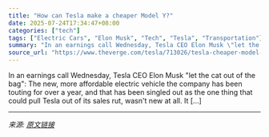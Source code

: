 ```yaml
---
title: "How can Tesla make a cheaper Model Y?"
date: 2025-07-24T17:34:47+08:00
categories: ["tech"]
tags: ["Electric Cars", "Elon Musk", "Tech", "Tesla", "Transportation"]
summary: "In an earnings call Wednesday, Tesla CEO Elon Musk \"let the cat out of the bag\": The new, more affordable electric vehicle the company has been touting for over a year, and that has been singled out a"
source_url: "https://www.theverge.com/tesla/713026/tesla-cheaper-model-y-stripped-down"
---
```


In an earnings call Wednesday, Tesla CEO Elon Musk "let the cat out of the bag": The new, more affordable electric vehicle the company has been touting for over a year, and that has been singled out as the one thing that could pull Tesla out of its sales rut, wasn't new at all. It [&#8230;]

---

*来源: [原文链接](https://www.theverge.com/tesla/713026/tesla-cheaper-model-y-stripped-down)*
